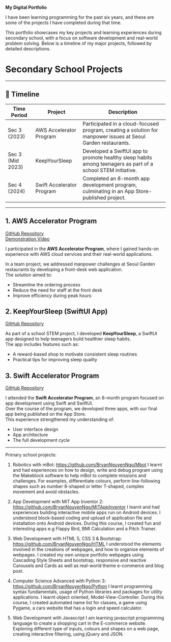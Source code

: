 **My Digital Portfolio**

I have been learning programming for the past six years, and these are some of the projects I have completed during that time.

This portfolio showcases my key projects and learning experiences during secondary school, with a focus on software development and real-world problem solving. Below is a timeline of my major projects, followed by detailed descriptions.


# Secondary School Projects

---

## 📅 Timeline

| Time Period      | Project                        | Description |
|------------------|--------------------------------|-------------|
| Sec 3 (2023)| AWS Accelerator Program        | Participated in a cloud-focused program, creating a solution for manpower issues at Seoul Garden restaurants. |
| Sec 3 (Mid 2023) | KeepYourSleep                  | Developed a SwiftUI app to promote healthy sleep habits among teenagers as part of a school STEM initiative. |
| Sec 4 (2024)     | Swift Accelerator Program      | Completed an 8-month app development program, culminating in an App Store-published project. |

---

## 1. AWS Accelerator Program
[GitHub Repository](https://github.com/BryanNguyenNgo/AWSAcceleratorProgram)  
[Demonstration Video](https://youtu.be/iOzdBPGXcEQ)

I participated in the **AWS Accelerator Program**, where I gained hands-on experience with AWS cloud services and their real-world applications.  

In a team project, we addressed manpower challenges at Seoul Garden restaurants by developing a front-desk web application.  
The solution aimed to:
- Streamline the ordering process
- Reduce the need for staff at the front desk
- Improve efficiency during peak hours

  
## 2. KeepYourSleep (SwiftUI App)
[GitHub Repository](https://github.com/BryanNguyenNgo/KeepYourSleep)

As part of a school STEM project, I developed **KeepYourSleep**, a SwiftUI app designed to help teenagers build healthier sleep habits.  
The app includes features such as:
- A reward-based shop to motivate consistent sleep routines
- Practical tips for improving sleep quality



## 3. Swift Accelerator Program
[GitHub Repository](https://github.com/Bryan-SAP-Apps)

I attended the **Swift Accelerator Program**, an 8-month program focused on app development using Swift and SwiftUI.  
Over the course of the program, we developed three apps, with our final app being published on the App Store.  
This experience strengthened my understanding of:
- User interface design
- App architecture
- The full development cycle

---




Primary school projects:
1. Robotics with mBot: https://github.com/BryanNguyenNgo/Mbot
I learnt and had experiences on how to design, write and debug program using the Makeblock software to help mBot to complete missions and challenges. For examples, differentiate colours, perform line-following shapes such as number 8-shaped or letter T-shaped, complex movement and avoid obstacles.

2. App Development with MIT App Inventor 2: https://github.com/BryanNguyenNgo/MITAppInventor
I learnt and had experiences building interactive mobile apps run on Android devices. I understood block-based coding and upload of application file and installation onto Android devices. During this course, I created fun and interesting apps e.g Flappy Bird, BMI Calculation and a Pitch Trainer.

3. Web Development with HTML 5, CSS 3 & Bootstrap: https://github.com/BryanNguyenNgo/HTML
I understood the elements involved in the creations of webpages, and how to organise elements of webpages. I created my own unique portfolio webpages using Cascading Style Sheets and bootstrap, responsive and reactive Carousels and Cards as well as real-world theme e-commerce and blog post.

4. Computer Science Advanced with Python 3: https://github.com/BryanNguyenNgo/Python
I learnt programming syntax fundamentals, usage of Python libraries and packages for utility applications. I learnt object oriented, Model-View-Controller. During this course, I created automated name list for classes, a game using Pygame,
a cars website that has a login and speed calculator.

5. Web Development with Javascript
I am learning javascript programming language to create a shopping cart in the E-commerce website. Exploring different type of inputs, colours and shapes on a web page, creating interactive filtering, using jQuery and JSON.
